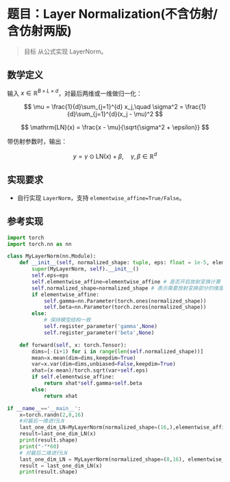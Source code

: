 # 题目：Layer Normalization(不含仿射/含仿射两版)

> 目标 从公式实现 LayerNorm。

## 数学定义

输入 $x \in \mathbb{R}^{B \times L \times d}$，对最后两维或一维做归一化：

$$
\mu = \frac{1}{d}\sum_{j=1}^{d} x_j,\quad
\sigma^2 = \frac{1}{d}\sum_{j=1}^{d}(x_j - \mu)^2
$$

$$
\mathrm{LN}(x) = \frac{x - \mu}{\sqrt{\sigma^2 + \epsilon}}
$$

带仿射参数时，输出：

$$
y = \gamma \odot \mathrm{LN}(x) + \beta,\quad \gamma,\beta \in \mathbb{R}^{d}
$$

## 实现要求

- 自行实现 `LayerNorm`，支持 `elementwise_affine=True/False`。

## 参考实现

```python
import torch
import torch.nn as nn

class MyLayerNorm(nn.Module):
    def __init__(self, normalized_shape: tuple, eps: float = 1e-5, elementwise_affine: bool=True):
        super(MyLayerNorm, self).__init__()
        self.eps=eps
        self.elementwise_affine=elementwise_affine # 是否开启放射变换计算
        self.normalized_shape=normalized_shape # 表示需要放射变换部分的维度
        if elementwise_affine:
            self.gamma=nn.Parameter(torch.ones(normalized_shape))
            self.beta=nn.Parameter(torch.zeros(normalized_shape))
        else:
            # 保持模型结构一致
            self.register_parameter('gamma',None)
            self.register_parameter('beta',None)

    def forward(self, x: torch.Tensor):
        dims=[-(i+1) for i in range(len(self.normalized_shape))]
        mean=x.mean(dim=dims,keepdim=True)
        var=x.var(dim=dims,unbiased=False,keepdim=True)
        xhat=(x-mean)/torch.sqrt(var+self.eps)
        if self.elementwise_affine:
            return xhat*self.gamma+self.beta
        else:
            return xhat

if __name__=='__main__':
    x=torch.randn(2,8,16)
    #对最后一维进行LN
    last_one_dim_LN=MyLayerNorm(normalized_shape=(16,),elementwise_affine=True)
    result=last_one_dim_LN(x)
    print(result.shape)
    print("-"*60)
    # 对最后二维进行LN
    last_one_dim_LN = MyLayerNorm(normalized_shape=(8,16), elementwise_affine=True)
    result = last_one_dim_LN(x)
    print(result.shape)
```
